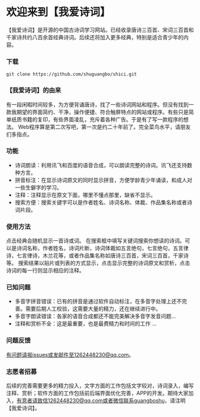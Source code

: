 欢迎来到【我爱诗词】
==========================
【我爱诗词】是开源的中国古诗词学习网站。已经收录唐诗三百首、宋词三百首和千家诗共约八百余首经典诗词。后续还将加入更多经典，特别是适合青少年的内容。

### 下载
```
git clone https://github.com/shuguangbo/shici.git
```

### 【我爱诗词】的由来 
有一段闲暇时间较多，为方便背诵唐诗，找了一些诗词网站和程序。但没有找到一款我期望的界面简约、干净，操作便捷、符合触屏特点的网站或程序。有些只是简单纸质书籍的复印，有些界面凌乱，充斥着各种广告。于是有了写一款程序的想法。
Web程序算是第二次写吧，第一次是约二十年前了。完全菜鸟水平，请朋友们多指点。

### 功能
* 诗词朗读：利用讯飞和百度的语音合成，可以朗读完整的诗词。讯飞还支持数种方言。
* 拼音标注：在显示诗词原文的同时显示拼音，方便学龄青少年诵读，和成人对一些生僻字的学习。
* 注释：注释显示在原文下面，哪里不懂点那里，缺省不显示。
* 搜索方便：搜索关键字可以是作者姓名、诗词名称、体裁、作品集名称或者诗词片段。

### 使用方法
点击经典会随机显示一首诗或词。
在搜索框中填写关键词搜索你想读的诗词。可以是诗词名称，作者姓名，诗词片断，诗词体裁如五言绝句，七言绝句，五言律诗，七言律诗，木兰花等，或者作品集名称如唐诗三百首，宋词三百首，千家诗等。
搜索结果以贴片或列表的方式显示，点击显示完整的诗词原文和赏析，点击诗词的每一行则显示相应的注释。

### 已知问题
* 多音字拼音错误：已有的拼音是通过软件自动标注，在多音字处理上还不完善。需要后期人工校验，这需要大量的精力，还在继续进行中。
* 多音字朗读错误：各家的语音合成都还不能完美解决多音字发音问题...
* 注释和赏析不全：这是最重要，也是最费精力和时间的工作 ...

### 问题反馈
有问题请报issues或发邮件至1262448230@qq.com。

### 志愿者招募
后续的完善需要更多的精力投入，文字方面的工作包括文字较对，诗词录入，编写注释、赏析；软件方面的工作包括前后端界面优化完善，APP的开发。期待大家加入，有意者请致信1262448230@qq.com或者微信联系guangboshu，请注明【我爱诗词】。
